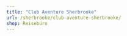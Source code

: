 ```yaml
---
title: "Club Aventure Sherbrooke"
url: /sherbrooke/club-aventure-sherbrooke/
shop: Reisebüro
---
```

